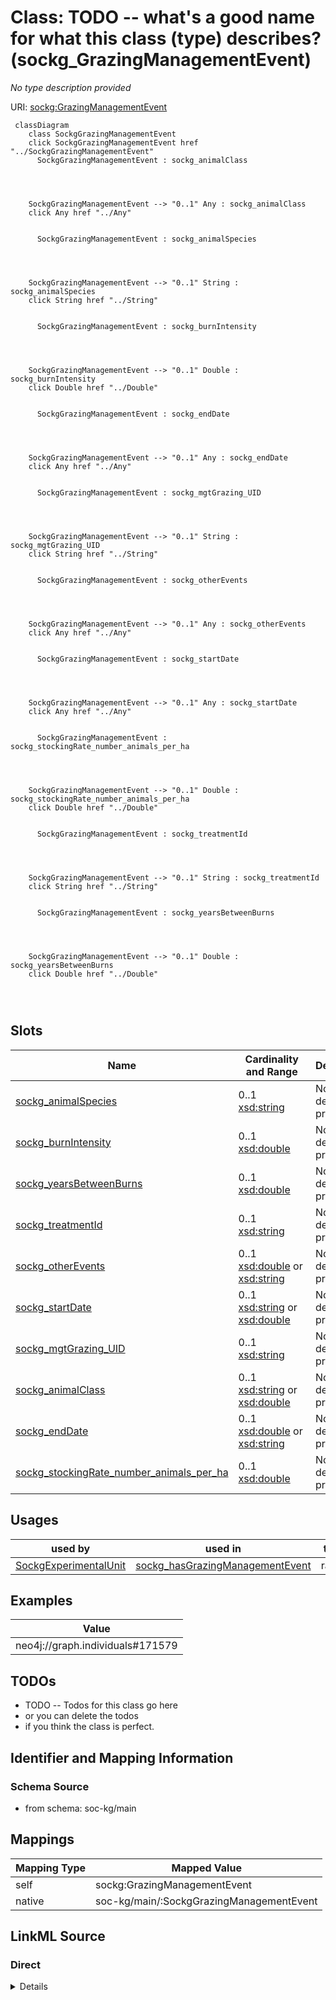 

# Class: TODO -- what's a good name for what this class (type) describes? (sockg_GrazingManagementEvent)


_No type description provided_





URI: [sockg:GrazingManagementEvent](http://www.semanticweb.org/sockg/ontologies/2024/0/soil-carbon-ontology/GrazingManagementEvent)






```mermaid
 classDiagram
    class SockgGrazingManagementEvent
    click SockgGrazingManagementEvent href "../SockgGrazingManagementEvent"
      SockgGrazingManagementEvent : sockg_animalClass
        
          
    
    
    SockgGrazingManagementEvent --> "0..1" Any : sockg_animalClass
    click Any href "../Any"

        
      SockgGrazingManagementEvent : sockg_animalSpecies
        
          
    
    
    SockgGrazingManagementEvent --> "0..1" String : sockg_animalSpecies
    click String href "../String"

        
      SockgGrazingManagementEvent : sockg_burnIntensity
        
          
    
    
    SockgGrazingManagementEvent --> "0..1" Double : sockg_burnIntensity
    click Double href "../Double"

        
      SockgGrazingManagementEvent : sockg_endDate
        
          
    
    
    SockgGrazingManagementEvent --> "0..1" Any : sockg_endDate
    click Any href "../Any"

        
      SockgGrazingManagementEvent : sockg_mgtGrazing_UID
        
          
    
    
    SockgGrazingManagementEvent --> "0..1" String : sockg_mgtGrazing_UID
    click String href "../String"

        
      SockgGrazingManagementEvent : sockg_otherEvents
        
          
    
    
    SockgGrazingManagementEvent --> "0..1" Any : sockg_otherEvents
    click Any href "../Any"

        
      SockgGrazingManagementEvent : sockg_startDate
        
          
    
    
    SockgGrazingManagementEvent --> "0..1" Any : sockg_startDate
    click Any href "../Any"

        
      SockgGrazingManagementEvent : sockg_stockingRate_number_animals_per_ha
        
          
    
    
    SockgGrazingManagementEvent --> "0..1" Double : sockg_stockingRate_number_animals_per_ha
    click Double href "../Double"

        
      SockgGrazingManagementEvent : sockg_treatmentId
        
          
    
    
    SockgGrazingManagementEvent --> "0..1" String : sockg_treatmentId
    click String href "../String"

        
      SockgGrazingManagementEvent : sockg_yearsBetweenBurns
        
          
    
    
    SockgGrazingManagementEvent --> "0..1" Double : sockg_yearsBetweenBurns
    click Double href "../Double"

        
      
```




<!-- no inheritance hierarchy -->


## Slots

| Name | Cardinality and Range | Description | Inheritance |
| ---  | --- | --- | --- |
| [sockg_animalSpecies](../slots/sockg_animalSpecies.md) | 0..1 <br/> [xsd:string](http://www.w3.org/2001/XMLSchema#string) | No slot description provided | direct |
| [sockg_burnIntensity](../slots/sockg_burnIntensity.md) | 0..1 <br/> [xsd:double](http://www.w3.org/2001/XMLSchema#double) | No slot description provided | direct |
| [sockg_yearsBetweenBurns](../slots/sockg_yearsBetweenBurns.md) | 0..1 <br/> [xsd:double](http://www.w3.org/2001/XMLSchema#double) | No slot description provided | direct |
| [sockg_treatmentId](../slots/sockg_treatmentId.md) | 0..1 <br/> [xsd:string](http://www.w3.org/2001/XMLSchema#string) | No slot description provided | direct |
| [sockg_otherEvents](../slots/sockg_otherEvents.md) | 0..1 <br/> [xsd:double](http://www.w3.org/2001/XMLSchema#double)&nbsp;or&nbsp;<br />[xsd:string](http://www.w3.org/2001/XMLSchema#string) | No slot description provided | direct |
| [sockg_startDate](../slots/sockg_startDate.md) | 0..1 <br/> [xsd:string](http://www.w3.org/2001/XMLSchema#string)&nbsp;or&nbsp;<br />[xsd:double](http://www.w3.org/2001/XMLSchema#double) | No slot description provided | direct |
| [sockg_mgtGrazing_UID](../slots/sockg_mgtGrazing_UID.md) | 0..1 <br/> [xsd:string](http://www.w3.org/2001/XMLSchema#string) | No slot description provided | direct |
| [sockg_animalClass](../slots/sockg_animalClass.md) | 0..1 <br/> [xsd:string](http://www.w3.org/2001/XMLSchema#string)&nbsp;or&nbsp;<br />[xsd:double](http://www.w3.org/2001/XMLSchema#double) | No slot description provided | direct |
| [sockg_endDate](../slots/sockg_endDate.md) | 0..1 <br/> [xsd:double](http://www.w3.org/2001/XMLSchema#double)&nbsp;or&nbsp;<br />[xsd:string](http://www.w3.org/2001/XMLSchema#string) | No slot description provided | direct |
| [sockg_stockingRate_number_animals_per_ha](../slots/sockg_stockingRate_number_animals_per_ha.md) | 0..1 <br/> [xsd:double](http://www.w3.org/2001/XMLSchema#double) | No slot description provided | direct |





## Usages

| used by | used in | type | used |
| ---  | --- | --- | --- |
| [SockgExperimentalUnit](../classes/SockgExperimentalUnit.md) | [sockg_hasGrazingManagementEvent](../slots/sockg_hasGrazingManagementEvent.md) | range | [SockgGrazingManagementEvent](../classes/SockgGrazingManagementEvent.md) |







## Examples

| Value |
| --- |
| neo4j://graph.individuals#171579 |

## TODOs

* TODO -- Todos for this class go here
* or you can delete the todos
* if you think the class is perfect.

## Identifier and Mapping Information







### Schema Source


* from schema: soc-kg/main




## Mappings

| Mapping Type | Mapped Value |
| ---  | ---  |
| self | sockg:GrazingManagementEvent |
| native | soc-kg/main/:SockgGrazingManagementEvent |







## LinkML Source

<!-- TODO: investigate https://stackoverflow.com/questions/37606292/how-to-create-tabbed-code-blocks-in-mkdocs-or-sphinx -->

### Direct

<details>
```yaml
name: sockg_GrazingManagementEvent
description: No type description provided
title: TODO -- what's a good name for what this class (type) describes?
todos:
- TODO -- Todos for this class go here
- or you can delete the todos
- if you think the class is perfect.
notes:
- There are 1951 instances of this class.
examples:
- value: neo4j://graph.individuals#171579
from_schema: soc-kg/main
rank: 1000
slots:
- sockg_animalSpecies
- sockg_burnIntensity
- sockg_yearsBetweenBurns
- sockg_treatmentId
- sockg_otherEvents
- sockg_startDate
- sockg_mgtGrazing_UID
- sockg_animalClass
- sockg_endDate
- sockg_stockingRate_number_animals_per_ha
class_uri: sockg:GrazingManagementEvent

```
</details>

### Induced

<details>
```yaml
name: sockg_GrazingManagementEvent
description: No type description provided
title: TODO -- what's a good name for what this class (type) describes?
todos:
- TODO -- Todos for this class go here
- or you can delete the todos
- if you think the class is perfect.
notes:
- There are 1951 instances of this class.
examples:
- value: neo4j://graph.individuals#171579
from_schema: soc-kg/main
rank: 1000
attributes:
  sockg_animalSpecies:
    name: sockg_animalSpecies
    description: No slot description provided
    todos:
    - TODO -- Todos for this slot go here
    - or you can delete the todos
    - if you think the class is perfect.
    comments:
    - 1951 occurrences with subject type sockg:GrazingManagementEvent and object type
      string.
    examples:
    - value: neo4j://graph.individuals#172411 sockg:animalSpecies Beef Cattle
    from_schema: soc-kg/main
    rank: 1000
    slot_uri: sockg:animalSpecies
    alias: sockg_animalSpecies
    owner: sockg_GrazingManagementEvent
    domain_of:
    - sockg_GrazingManagementEvent
    range: string
  sockg_burnIntensity:
    name: sockg_burnIntensity
    description: No slot description provided
    todos:
    - TODO -- Todos for this slot go here
    - or you can delete the todos
    - if you think the class is perfect.
    comments:
    - 1951 occurrences with subject type sockg:GrazingManagementEvent and object type
      xsd:double.
    examples:
    - value: neo4j://graph.individuals#171391 sockg:burnIntensity nan
    from_schema: soc-kg/main
    rank: 1000
    slot_uri: sockg:burnIntensity
    alias: sockg_burnIntensity
    owner: sockg_GrazingManagementEvent
    domain_of:
    - sockg_GrazingManagementEvent
    range: double
  sockg_yearsBetweenBurns:
    name: sockg_yearsBetweenBurns
    description: No slot description provided
    todos:
    - TODO -- Todos for this slot go here
    - or you can delete the todos
    - if you think the class is perfect.
    comments:
    - 1951 occurrences with subject type sockg:GrazingManagementEvent and object type
      xsd:double.
    examples:
    - value: neo4j://graph.individuals#171967 sockg:yearsBetweenBurns nan
    from_schema: soc-kg/main
    rank: 1000
    slot_uri: sockg:yearsBetweenBurns
    alias: sockg_yearsBetweenBurns
    owner: sockg_GrazingManagementEvent
    domain_of:
    - sockg_GrazingManagementEvent
    range: double
  sockg_treatmentId:
    name: sockg_treatmentId
    description: No slot description provided
    todos:
    - TODO -- Todos for this slot go here
    - or you can delete the todos
    - if you think the class is perfect.
    comments:
    - 6723 occurrences with subject type sockg:BioMassMineral and object type string.
    - 107354 occurrences with subject type sockg:GasSample and object type string.
    - 53833 occurrences with subject type sockg:SoilChemicalSample and object type
      string.
    - 37796 occurrences with subject type sockg:Amendment and object type string.
    - 9470 occurrences with subject type sockg:HarvestFraction and object type string.
    - 28082 occurrences with subject type sockg:SoilPhysicalSample and object type
      string.
    - 18222 occurrences with subject type sockg:SoilBiologicalSample and object type
      string.
    - 4896 occurrences with subject type sockg:CropGrowthStage and object type string.
    - 6995 occurrences with subject type sockg:Grazing and object type string.
    - 1951 occurrences with subject type sockg:GrazingManagementEvent and object type
      string.
    - 799 occurrences with subject type sockg:BioMassEnergy and object type string.
    - 18356 occurrences with subject type sockg:Harvest and object type string.
    - 1479 occurrences with subject type sockg:WaterQualityConc and object type string.
    - 3308 occurrences with subject type sockg:ResidueManagementEvent and object type
      string.
    - 1367 occurrences with subject type sockg:BioMassCarbohydrate and object type
      string.
    - 667 occurrences with subject type sockg:WaterQualityArea and object type string.
    - 2791 occurrences with subject type sockg:NutrientEfficiency and object type
      string.
    - 429 occurrences with subject type sockg:YieldNutrientUptake and object type
      string.
    - 748 occurrences with subject type sockg:GasNutrientLoss and object type string.
    - 769 occurrences with subject type sockg:Treatment and object type string.
    - 15 occurrences with subject type sockg:WindErosionArea and object type string.
    examples:
    - value: neo4j://graph.individuals#43961 sockg:treatmentId PAUP_8
    - value: neo4j://graph.individuals#147269 sockg:treatmentId KYBGGHG_1
    - value: neo4j://graph.individuals#296284 sockg:treatmentId PAUP_15
    - value: neo4j://graph.individuals#13960 sockg:treatmentId NEMLTCRS_ROT62
    - value: neo4j://graph.individuals#200120 sockg:treatmentId ECUAlumbreP2_MtNocrhZf
    - value: neo4j://graph.individuals#311219 sockg:treatmentId GAJPCSR1_F3H1
    - value: neo4j://graph.individuals#248000 sockg:treatmentId MNMOBRR_N005C
    - value: neo4j://graph.individuals#47857 sockg:treatmentId INWLTPAC_NP
    - value: neo4j://graph.individuals#170669 sockg:treatmentId NDMAGWP_HG
    - value: neo4j://graph.individuals#171511 sockg:treatmentId GAJPCSR2_F5H2
    - value: neo4j://graph.individuals#39242 sockg:treatmentId SCFLSGI_50R
    - value: neo4j://graph.individuals#181825 sockg:treatmentId PAHAW_RCG1
    - value: neo4j://graph.individuals#361841 sockg:treatmentId WIPDBARN_SAND
    - value: neo4j://graph.individuals#227864 sockg:treatmentId PAHAW_ROT8
    - value: neo4j://graph.individuals#38229 sockg:treatmentId MNSPReap_ST000
    - value: neo4j://graph.individuals#360342 sockg:treatmentId WIPDBARN_SAND
    - value: neo4j://graph.individuals#203268 sockg:treatmentId COFOARD4_DM
    - value: neo4j://graph.individuals#509719 sockg:treatmentId MNSP4R_U-S100
    - value: neo4j://graph.individuals#56012 sockg:treatmentId WIPDBARN_SOIL
    - value: neo4j://graph.individuals#359420 sockg:treatmentId MNMOBRR_N010S
    - value: neo4j://graph.individuals#509310 sockg:treatmentId TXBSWEWC_ERODE
    from_schema: soc-kg/main
    rank: 1000
    slot_uri: sockg:treatmentId
    alias: sockg_treatmentId
    owner: sockg_GrazingManagementEvent
    domain_of:
    - sockg_Amendment
    - sockg_BioMassCarbohydrate
    - sockg_BioMassEnergy
    - sockg_BioMassMineral
    - sockg_CropGrowthStage
    - sockg_GasNutrientLoss
    - sockg_GasSample
    - sockg_Grazing
    - sockg_GrazingManagementEvent
    - sockg_Harvest
    - sockg_HarvestFraction
    - sockg_NutrientEfficiency
    - sockg_ResidueManagementEvent
    - sockg_SoilBiologicalSample
    - sockg_SoilChemicalSample
    - sockg_SoilPhysicalSample
    - sockg_Treatment
    - sockg_WaterQualityArea
    - sockg_WaterQualityConc
    - sockg_WindErosionArea
    - sockg_YieldNutrientUptake
    range: string
  sockg_otherEvents:
    name: sockg_otherEvents
    description: No slot description provided
    todos:
    - TODO -- Todos for this slot go here
    - or you can delete the todos
    - if you think the class is perfect.
    comments:
    - 1947 occurrences with subject type sockg:GrazingManagementEvent and object type
      xsd:double.
    - 4 occurrences with subject type sockg:GrazingManagementEvent and object type
      string.
    examples:
    - value: neo4j://graph.individuals#171317 sockg:otherEvents nan
    - value: neo4j://graph.individuals#172156 sockg:otherEvents fertilizer application
    from_schema: soc-kg/main
    rank: 1000
    slot_uri: sockg:otherEvents
    alias: sockg_otherEvents
    owner: sockg_GrazingManagementEvent
    domain_of:
    - sockg_GrazingManagementEvent
    range: Any
    any_of:
    - range: double
    - range: string
  sockg_startDate:
    name: sockg_startDate
    description: No slot description provided
    todos:
    - TODO -- Todos for this slot go here
    - or you can delete the todos
    - if you think the class is perfect.
    comments:
    - 37796 occurrences with subject type sockg:Amendment and object type string.
    - 3178 occurrences with subject type sockg:ExperimentalUnit and object type string.
    - 1951 occurrences with subject type sockg:GrazingManagementEvent and object type
      string.
    - 631 occurrences with subject type sockg:ExperimentalUnit and object type xsd:double.
    - 55 occurrences with subject type sockg:Experiment and object type string.
    examples:
    - value: neo4j://graph.individuals#6073 sockg:startDate 2010-04-23
    - value: neo4j://graph.individuals#52263 sockg:startDate 2004-04-01
    - value: neo4j://graph.individuals#172393 sockg:startDate 1996-08-15
    - value: neo4j://graph.individuals#54995 sockg:startDate nan
    - value: neo4j://graph.individuals#51687 sockg:startDate 2009-01-01
    from_schema: soc-kg/main
    rank: 1000
    slot_uri: sockg:startDate
    alias: sockg_startDate
    owner: sockg_GrazingManagementEvent
    domain_of:
    - sockg_Amendment
    - sockg_Experiment
    - sockg_ExperimentalUnit
    - sockg_GrazingManagementEvent
    range: Any
    any_of:
    - range: string
    - range: double
  sockg_mgtGrazing_UID:
    name: sockg_mgtGrazing_UID
    description: No slot description provided
    todos:
    - TODO -- Todos for this slot go here
    - or you can delete the todos
    - if you think the class is perfect.
    comments:
    - 1951 occurrences with subject type sockg:GrazingManagementEvent and object type
      string.
    examples:
    - value: neo4j://graph.individuals#171813 sockg:mgtGrazing_UID AgCros_GAJPCSR2_B3P109F4H2_2000-10-19_2000-11-16
    from_schema: soc-kg/main
    rank: 1000
    slot_uri: sockg:mgtGrazing_UID
    alias: sockg_mgtGrazing_UID
    owner: sockg_GrazingManagementEvent
    domain_of:
    - sockg_GrazingManagementEvent
    range: string
  sockg_animalClass:
    name: sockg_animalClass
    description: No slot description provided
    todos:
    - TODO -- Todos for this slot go here
    - or you can delete the todos
    - if you think the class is perfect.
    comments:
    - 1833 occurrences with subject type sockg:GrazingManagementEvent and object type
      string.
    - 118 occurrences with subject type sockg:GrazingManagementEvent and object type
      xsd:double.
    examples:
    - value: neo4j://graph.individuals#171465 sockg:animalClass Neutered male
    - value: neo4j://graph.individuals#172634 sockg:animalClass nan
    from_schema: soc-kg/main
    rank: 1000
    slot_uri: sockg:animalClass
    alias: sockg_animalClass
    owner: sockg_GrazingManagementEvent
    domain_of:
    - sockg_GrazingManagementEvent
    range: Any
    any_of:
    - range: string
    - range: double
  sockg_endDate:
    name: sockg_endDate
    description: No slot description provided
    todos:
    - TODO -- Todos for this slot go here
    - or you can delete the todos
    - if you think the class is perfect.
    comments:
    - 37796 occurrences with subject type sockg:Amendment and object type xsd:double.
    - 2026 occurrences with subject type sockg:ExperimentalUnit and object type xsd:double.
    - 1783 occurrences with subject type sockg:ExperimentalUnit and object type string.
    - 1951 occurrences with subject type sockg:GrazingManagementEvent and object type
      string.
    - 55 occurrences with subject type sockg:Experiment and object type string.
    examples:
    - value: neo4j://graph.individuals#11898 sockg:endDate nan
    - value: neo4j://graph.individuals#52943 sockg:endDate nan
    - value: neo4j://graph.individuals#52582 sockg:endDate 2009-11-11
    - value: neo4j://graph.individuals#172114 sockg:endDate 2005-08-08
    - value: neo4j://graph.individuals#51722 sockg:endDate 2011-05-18
    from_schema: soc-kg/main
    rank: 1000
    slot_uri: sockg:endDate
    alias: sockg_endDate
    owner: sockg_GrazingManagementEvent
    domain_of:
    - sockg_Amendment
    - sockg_Experiment
    - sockg_ExperimentalUnit
    - sockg_GrazingManagementEvent
    range: Any
    any_of:
    - range: double
    - range: string
  sockg_stockingRate_number_animals_per_ha:
    name: sockg_stockingRate_number_animals_per_ha
    description: No slot description provided
    todos:
    - TODO -- Todos for this slot go here
    - or you can delete the todos
    - if you think the class is perfect.
    comments:
    - 1951 occurrences with subject type sockg:GrazingManagementEvent and object type
      xsd:double.
    examples:
    - value: neo4j://graph.individuals#172456 sockg:stockingRate_number_animals_per_ha
        4.6153846
    from_schema: soc-kg/main
    rank: 1000
    slot_uri: sockg:stockingRate_number_animals_per_ha
    alias: sockg_stockingRate_number_animals_per_ha
    owner: sockg_GrazingManagementEvent
    domain_of:
    - sockg_GrazingManagementEvent
    range: double
class_uri: sockg:GrazingManagementEvent

```
</details>